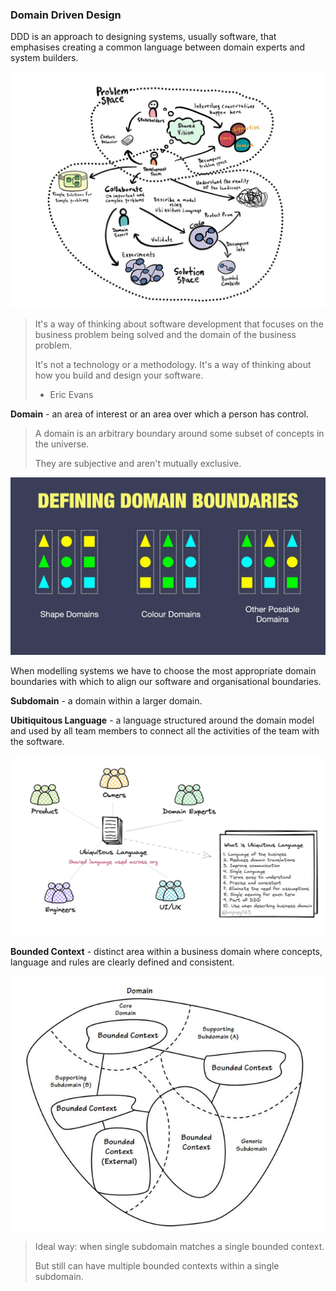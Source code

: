 ### Domain Driven Design

DDD is an approach to designing systems, usually software, that emphasises creating a common 
language between domain experts and system builders.

![](./docs/ddd/ddd.jpeg)

> It's a way of thinking about software development that focuses on the business 
> problem being solved and the domain of the business problem.
> 
> It's not a technology or a methodology. It's a way of thinking about how you build and 
> design your software.
>
> - Eric Evans

**Domain** - an area of interest or an area over which a person has control.
> A domain is an arbitrary boundary around some subset of concepts in the universe.
>
> They are subjective and aren't mutually exclusive.

![](./docs/ddd/domains.webp)

When modelling systems we have to choose the most appropriate domain boundaries with which to align our software and organisational boundaries.

**Subdomain** - a domain within a larger domain.

**Ubitiquitous Language** - a language structured around the domain model and used by 
all team members to connect all the activities of the team with the software.

![](./docs/ddd/ubiquitous-language.png)

**Bounded Context** - distinct area within a business domain where concepts, language and 
rules are clearly defined and consistent.

![](./docs/ddd/bc.jpeg)

> Ideal way: when single subdomain matches a single bounded context.
>
> But still can have multiple bounded contexts within a single subdomain.



